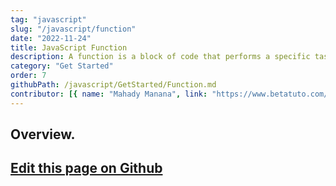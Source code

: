 ```yaml
---
tag: "javascript"
slug: "/javascript/function"
date: "2022-11-24"
title: JavaScript Function
description: A function is a block of code that performs a specific task or set of tasks. It is reusable and can be called multiple times in a program.."
category: "Get Started"
order: 7
githubPath: /javascript/GetStarted/Function.md
contributor: [{ name: "Mahady Manana", link: "https://www.betatuto.com/" }]
---
```



## Overview.

## <a href="https://github.com/mahady-manana/betatuto-docs/tree/main/docs/javascript/GetStarted/Function.md" target="_blank">Edit this page on Github</a>

